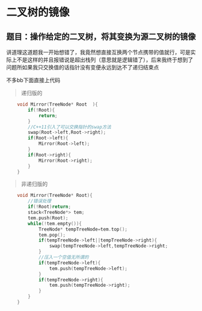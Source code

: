 # 二叉树的镜像

## 题目：操作给定的二叉树，将其变换为源二叉树的镜像

讲道理这道题我一开始想错了，我竟然想直接互换两个节点携带的值就行，可是实际上不是这样的并且报错说是超出栈列（意思就是逻辑错了），后来我终于想到了问题所如果我只交换值的话指针没有变便永远到达不了递归结束点

不多bb下面直接上代码
>递归版的

```C++
    void Mirror(TreeNode* Root  ){
        if(!Root){
            return;
        }
        //C++11引入了可以交换指针的swap方法
        swap(Root->left,Root->right);
        if(Root->left){
            Mirror(Root->left);
        }
        if(Root->right){
            Mirror(Root->right);
        }
    }
```

>非递归版的

```C++
    void Mirror(TreeNode* Root){
        //错误处理
        if(!Root)return;
        stack<TreeNode*> tem;
        tem.push(Root);
        while(!tem.empty()){
            TreeNode* tempTreeNode=tem.top();
            tem.pop(); 
            if(tempTreeNode->left||tempTreeNode->right){
                swap(tempTreeNode->left,tempTreeNode->right;
            }
            //压入一个空值无所谓的
            if(tempTreeNode->left){
                tem.push(tempTreeNode->left);
            }
            if(tempTreeNode->right){
                tem.push(tempTreeNode->right);
            }
        }
    }
```
